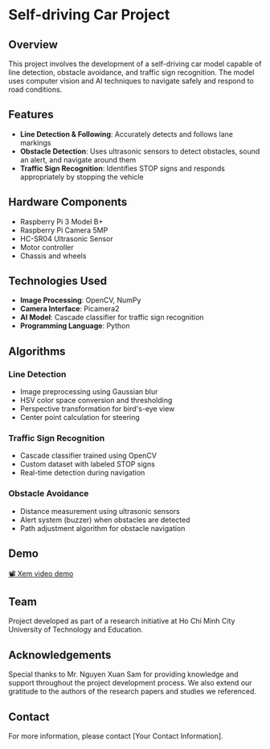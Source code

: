 # Self-driving Car Project

## Overview
This project involves the development of a self-driving car model capable of line detection, obstacle avoidance, and traffic sign recognition. The model uses computer vision and AI techniques to navigate safely and respond to road conditions.

## Features
- **Line Detection & Following**: Accurately detects and follows lane markings
- **Obstacle Detection**: Uses ultrasonic sensors to detect obstacles, sound an alert, and navigate around them
- **Traffic Sign Recognition**: Identifies STOP signs and responds appropriately by stopping the vehicle

## Hardware Components
- Raspberry Pi 3 Model B+
- Raspberry Pi Camera 5MP
- HC-SR04 Ultrasonic Sensor
- Motor controller
- Chassis and wheels

## Technologies Used
- **Image Processing**: OpenCV, NumPy
- **Camera Interface**: Picamera2
- **AI Model**: Cascade classifier for traffic sign recognition
- **Programming Language**: Python

## Algorithms
### Line Detection
- Image preprocessing using Gaussian blur
- HSV color space conversion and thresholding
- Perspective transformation for bird's-eye view
- Center point calculation for steering

### Traffic Sign Recognition
- Cascade classifier trained using OpenCV
- Custom dataset with labeled STOP signs
- Real-time detection during navigation

### Obstacle Avoidance
- Distance measurement using ultrasonic sensors
- Alert system (buzzer) when obstacles are detected
- Path adjustment algorithm for obstacle navigation

## Demo
[📽️ Xem video demo](./Demo.mp4)


## Team
Project developed as part of a research initiative at Ho Chi Minh City University of Technology and Education.

## Acknowledgements
Special thanks to Mr. Nguyen Xuan Sam for providing knowledge and support throughout the project development process. We also extend our gratitude to the authors of the research papers and studies we referenced.

## Contact
For more information, please contact [Your Contact Information].
